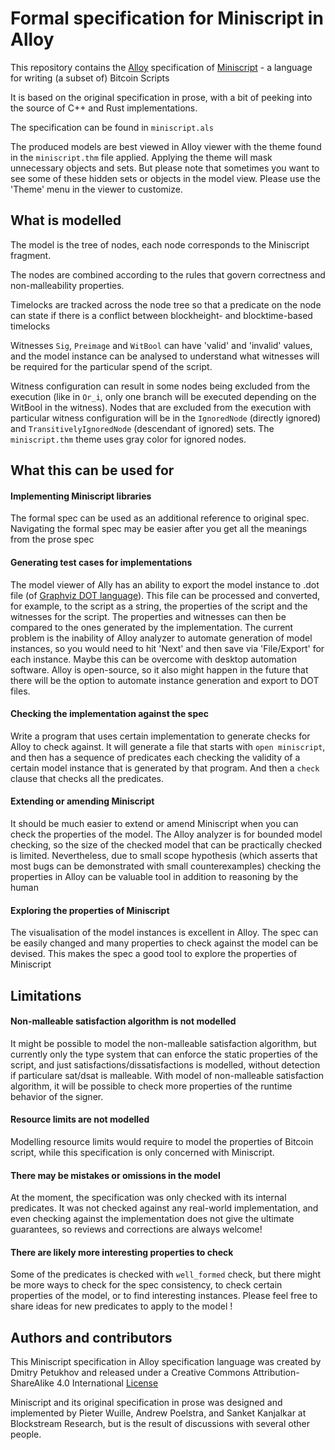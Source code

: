 # Formal specification for Miniscript in Alloy

This repository contains the [Alloy](https://alloytools.org/) specification
of [Miniscript](http://bitcoin.sipa.be/miniscript/) - a language for writing (a subset of) Bitcoin Scripts

It is based on the original specification in prose, with a bit of peeking into the source of C++ and Rust implementations.

The specification can be found in `miniscript.als`

The produced models are best viewed in Alloy viewer with the theme
found in the `miniscript.thm` file applied. Applying the theme will mask unnecessary objects and sets.
But please note that sometimes you want to see some of these hidden sets or objects in the model view.
Please use the 'Theme' menu in the viewer to customize.

## What is modelled

The model is the tree of nodes, each node corresponds to the Miniscript fragment.

The nodes are combined according to the rules that govern correctness and non-malleability properties.

Timelocks are tracked across the node tree so that a predicate on the node can state if there is a conflict between blockheight- and blocktime-based timelocks

Witnesses `Sig`, `Preimage` and `WitBool` can have 'valid' and 'invalid' values, and the model instance can be analysed to understand what witnesses will be required for the particular spend of the script.

Witness configuration can result in some nodes being excluded from the execution (like in `Or_i`, only one branch will be executed depending on the WitBool in the witness). Nodes that are excluded from the execution with particular witness configuration will be in the `IgnoredNode` (directly ignored) and `TransitivelyIgnoredNode` (descendant of ignored) sets. The `miniscript.thm` theme uses gray color for ignored nodes.

## What this can be used for

#### Implementing Miniscript libraries

The formal spec can be used as an additional reference to original spec.
Navigating the formal spec may be easier after you get all the meanings from the prose spec

#### Generating test cases for implementations

The model viewer of Ally has an ability to export the model instance to .dot file (of [Graphviz DOT language](https://www.graphviz.org/doc/info/lang.html)). This file can be processed and converted, for example, to the script as a string, the properties of the script and the witnesses for the script. The properties and witnesses can then be compared to the ones generated by the implementation. The current problem is the inability of Alloy analyzer to automate generation of model instances, so you would need to hit 'Next' and then save via 'File/Export' for each instance. Maybe this can be overcome with desktop automation software. Alloy is open-source, so it also might happen in the future that there will be the option to automate instance generation and export to DOT files.

#### Checking the implementation against the spec

Write a program that uses certain implementation to generate checks for Alloy to check against. It will generate a file that starts with `open miniscript`, and then has a sequence of predicates each checking the validity of a certain model instance that is generated by that program. And then a `check` clause that checks all the predicates.

#### Extending or amending Miniscript

It should be much easier to extend or amend Miniscript when you can check the properties of the model.
The Alloy analyzer is for bounded model checking, so the size of the checked model that can be practically checked is limited. Nevertheless, due to small scope hypothesis (which asserts that most bugs can be demonstrated with small counterexamples) checking the properties in Alloy can be valuable tool in addition to reasoning by the human

#### Exploring the properties of Miniscript

The visualisation of the model instances is excellent in Alloy. The spec can be easily changed and many properties to check against the model can be devised. This makes the spec a good tool to explore the properties of Miniscript

## Limitations

#### Non-malleable satisfaction algorithm is not modelled

It might be possible to model the non-malleable satisfaction algorithm, but currently only the type system
that can enforce the static properties of the script, and just satisfactions/dissatisfactions is modelled,
without detection if particulare sat/dsat is malleable. With model of non-malleable satisfaction algorithm,
it will be possible to check more properties of the runtime behavior of the signer.

#### Resource limits are not modelled

Modelling resource limits would require to model the properties of Bitcoin script, while this specification
is only concerned with Miniscript.

#### There may be mistakes or omissions in the model

At the moment, the specification was only checked with its internal predicates.
It was not checked against any real-world implementation, and even checking against the implementation
does not give the ultimate guarantees, so reviews and corrections are always welcome!

#### There are likely more interesting properties to check

Some of the predicates is checked with `well_formed` check, but there might be more ways to check for
the spec consistency, to check certain properties of the model, or to find interesting instances.
Please feel free to share ideas for new predicates to apply to the model !

## Authors and contributors

This Miniscript specification in Alloy specification language was created by Dmitry Petukhov and released under a Creative Commons Attribution-ShareAlike 4.0 International [License](http://creativecommons.org/licenses/by-sa/4.0/)

Miniscript and its original specification in prose was designed and implemented by Pieter Wuille, Andrew Poelstra, and Sanket Kanjalkar at Blockstream Research, but is the result of discussions with several other people. 
